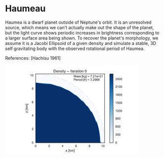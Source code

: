 # Haumeau
Haumea is a dwarf planet outside of Neptune's orbit. It is an unresolved source, which means we can't actually make out the shape of the planet, but the light curve shows periodic increases in brightness corresponding to a larger surface area being shown. To recover the planet's morphology, we assume it is a Jacobi Ellipsoid of a given density and simulate a stable, 3D self gravitating body with the observed rotational period of Haumea.

References: [Hachisu 1961]

![alt text](https://github.com/jakehanson/Haumea/blob/master/MODEL_001/density_sim.gif)
